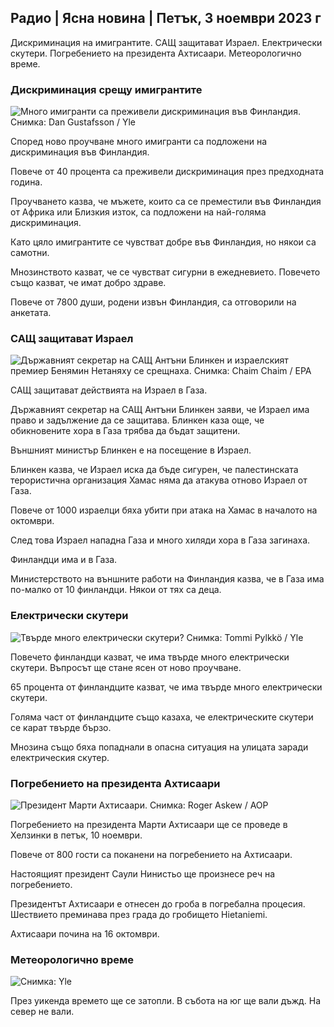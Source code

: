## Радио \| Ясна новина \| Петък, 3 ноември 2023 г

Дискриминация на имигрантите. САЩ защитават Израел. Електрически скутери. Погребението на президента Ахтисаари. Метеорологично време.

### Дискриминация срещу имигрантите

![Много имигранти са преживели дискриминация във Финландия. Снимка: Dan Gustafsson / Yle](https://images.cdn.yle.fi/image/upload/c_crop,h_1080,w_1919,x_0,y_0/ar_1.7777777777777777,c_fill,g_faces,h_675,w_1200/dpr_1.0/q_auto:eco/f_auto/fl_lossy/v1693477380/39-116537864f0696340afe)

Според ново проучване много имигранти са подложени на дискриминация във Финландия.

Повече от 40 процента са преживели дискриминация през предходната година.

Проучването казва, че мъжете, които са се преместили във Финландия от Африка или Близкия изток, са подложени на най-голяма дискриминация.

Като цяло имигрантите се чувстват добре във Финландия, но някои са самотни.

Мнозинството казват, че се чувстват сигурни в ежедневието. Повечето също казват, че имат добро здраве.

Повече от 7800 души, родени извън Финландия, са отговорили на анкетата.

### САЩ защитават Израел

![Държавният секретар на САЩ Антъни Блинкен и израелският премиер Бенямин Нетаняху се срещнаха. Снимка: Chaim Chaim / EPA](https://images.cdn.yle.fi/image/upload/c_crop,h_1178,w_2095,x_0,y_45/ar_1.7777777777777777,c_fill,g_faces,h_675,w_1200/dpr_1.0/q_auto:eco/f_auto/fl_lossy/v1697558051/39-1187709652eacaa1698e)

САЩ защитават действията на Израел в Газа.

Държавният секретар на САЩ Антъни Блинкен заяви, че Израел има право и задължение да се защитава. Блинкен каза още, че обикновените хора в Газа трябва да бъдат защитени.

Външният министър Блинкен е на посещение в Израел.

Блинкен казва, че Израел иска да бъде сигурен, че палестинската терористична организация Хамас няма да атакува отново Израел от Газа.

Повече от 1000 израелци бяха убити при атака на Хамас в началото на октомври.

След това Израел нападна Газа и много хиляди хора в Газа загинаха.

Финландци има и в Газа.

Министерството на външните работи на Финландия казва, че в Газа има по-малко от 10 финландци. Някои от тях са деца.

### Електрически скутери

![Твърде много електрически скутери? Снимка: Tommi Pylkkö / Yle](https://images.cdn.yle.fi/image/upload/c_crop,h_2268,w_4032,x_0,y_378/ar_1.7777777777777777,c_fill,g_faces,h_675,w_1200/dpr_1.0/q_auto:eco/f_auto/fl_lossy/v1629190662/39-842535611aab23cf6db)

Повечето финландци казват, че има твърде много електрически скутери. Въпросът ще стане ясен от ново проучване.

65 процента от финландците казват, че има твърде много електрически скутери.

Голяма част от финландците също казаха, че електрическите скутери се карат твърде бързо.

Мнозина също бяха попаднали в опасна ситуация на улицата заради електрическия скутер.

### Погребението на президента Ахтисаари

![Президент Марти Ахтисаари. Снимка: Roger Askew / AOP](https://images.cdn.yle.fi/image/upload/c_crop,h_3238,w_5757,x_259,y_350/ar_1.7777777777777777,c_fill,g_faces,h_675,w_1200/dpr_1.0/q_auto:eco/f_auto/fl_lossy/v1697440152/39-1186733652ce1167d3e9)

Погребението на президента Марти Ахтисаари ще се проведе в Хелзинки в петък, 10 ноември.

Повече от 800 гости са поканени на погребението на Ахтисаари.

Настоящият президент Саули Нинистьо ще произнесе реч на погребението.

Президентът Ахтисаари е отнесен до гроба в погребална процесия. Шествието преминава през града до гробището Hietaniemi.

Ахтисаари почина на 16 октомври.

### Метеорологично време

![ Снимка: Yle](https://images.cdn.yle.fi/image/upload/c_crop,h_1080,w_1919,x_0,y_0/ar_1.7777777777777777,c_fill,g_faces,h_675,w_1200/dpr_1.0/q_auto:eco/f_auto/fl_lossy/v1699023031/39-11957186545088dc4556)

През уикенда времето ще се затопли. В събота на юг ще вали дъжд. На север не вали.